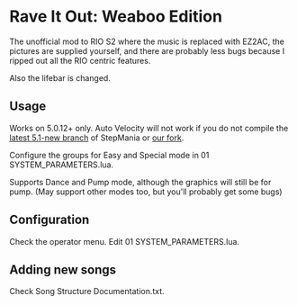 # Rave It Out: Weaboo Edition
The unofficial mod to RIO S2 where the music is replaced with EZ2AC, the pictures are supplied yourself, and there are probably less bugs because I ripped out all the RIO centric features.

Also the lifebar is changed.

## Usage
Works on 5.0.12+ only. Auto Velocity will not work if you do not compile the [latest 5.1-new branch](https://github.com/stepmania/stepmania/tree/5_1-new) of StepMania or [our fork](https://github.com/RhythmLunatic/stepmania/tree/starworlds).

Configure the groups for Easy and Special mode in 01 SYSTEM_PARAMETERS.lua.

Supports Dance and Pump mode, although the graphics will still be for pump. (May support other modes too, but you'll probably get some bugs)

## Configuration

Check the operator menu. Edit 01 SYSTEM_PARAMETERS.lua.

## Adding new songs

Check Song Structure Documentation.txt.
